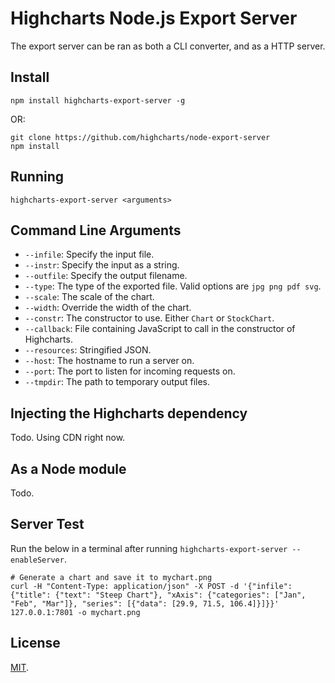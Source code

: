 # Highcharts Node.js Export Server

The export server can be ran as both a CLI converter, and as a HTTP server.

## Install
    
    npm install highcharts-export-server -g

OR:
    
    git clone https://github.com/highcharts/node-export-server
    npm install


## Running
    
    highcharts-export-server <arguments>

## Command Line Arguments
    
  * `--infile`: Specify the input file.
  * `--instr`: Specify the input as a string.
  * `--outfile`: Specify the output filename.
  * `--type`: The type of the exported file. Valid options are `jpg png pdf svg`.
  * `--scale`: The scale of the chart.
  * `--width`: Override the width of the chart.
  * `--constr`: The constructor to use. Either `Chart` or `StockChart`.
  * `--callback`: File containing JavaScript to call in the constructor of Highcharts.
  * `--resources`: Stringified JSON.
  * `--host`: The hostname to run a server on.
  * `--port`: The port to listen for incoming requests on.
  * `--tmpdir`: The path to temporary output files.

## Injecting the Highcharts dependency

Todo. Using CDN right now.

## As a Node module

Todo.

## Server Test

Run the below in a terminal after running `highcharts-export-server --enableServer`.
    
    # Generate a chart and save it to mychart.png    
    curl -H "Content-Type: application/json" -X POST -d '{"infile":{"title": {"text": "Steep Chart"}, "xAxis": {"categories": ["Jan", "Feb", "Mar"]}, "series": [{"data": [29.9, 71.5, 106.4]}]}}' 127.0.0.1:7801 -o mychart.png

## License

[MIT](LICENSE).
